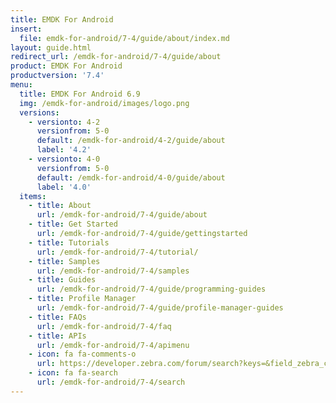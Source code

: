 ```yaml
---
title: EMDK For Android
insert:
  file: emdk-for-android/7-4/guide/about/index.md
layout: guide.html
redirect_url: /emdk-for-android/7-4/guide/about
product: EMDK For Android
productversion: '7.4'
menu:
  title: EMDK For Android 6.9
  img: /emdk-for-android/images/logo.png
  versions:
    - versionto: 4-2
      versionfrom: 5-0
      default: /emdk-for-android/4-2/guide/about
      label: '4.2'
    - versionto: 4-0
      versionfrom: 5-0
      default: /emdk-for-android/4-0/guide/about
      label: '4.0'
  items:
    - title: About
      url: /emdk-for-android/7-4/guide/about
    - title: Get Started
      url: /emdk-for-android/7-4/guide/gettingstarted
    - title: Tutorials
      url: /emdk-for-android/7-4/tutorial/
    - title: Samples
      url: /emdk-for-android/7-4/samples
    - title: Guides
      url: /emdk-for-android/7-4/guide/programming-guides
    - title: Profile Manager
      url: /emdk-for-android/7-4/guide/profile-manager-guides
    - title: FAQs
      url: /emdk-for-android/7-4/faq
    - title: APIs
      url: /emdk-for-android/7-4/apimenu
    - icon: fa fa-comments-o
      url: https://developer.zebra.com/forum/search?keys=&field_zebra_curated_tags_tid%5B%5D=184 
    - icon: fa fa-search
      url: /emdk-for-android/7-4/search
---
```


